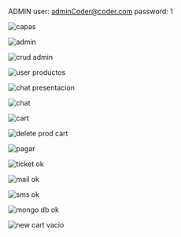 <!--    
        enviar mail usando utils
tengo que implementar:
link del correo debe expirar después de 1 hora de enviado.
Si se trata de restablecer la contraseña con la misma contraseña del usuario, debe impedirlo e indicarle que no se puede colocar la misma contraseña
Si el link expiró, debe redirigir a una vista que le permita generar nuevamente el correo de restablecimiento, el cual contará con una nueva duración de 1 hora.


const jwt = require('jsonwebtoken');
const { secretKey } = require('../config/config'); // Reemplaza con tu propia clave secreta

// Ruta para enviar el correo de restablecimiento de contraseña
app.post('/restore', async (req, res) => {
    const { email } = req.body;

    // Verifica si el correo electrónico existe en tu base de datos
    // ...

    // Genera el token con expiración de 1 hora
    const token = jwt.sign({ email }, secretKey, { expiresIn: '1h' });

    // Incluye el token en el enlace del correo electrónico
    const resetPasswordLink = `https://tudominio.com/reset-password?token=${token}`;

    // Envía el correo electrónico con el enlace de restablecimiento
    try {
        await sendResetPasswordEmail(email, resetPasswordLink);
        res.send("Correo de restablecimiento enviado con éxito");
    } catch (error) {
        console.log(error);
        res.status(500).send("Error al enviar el correo de restablecimiento");
    }
});

// Ruta para restablecer la contraseña
app.get('/reset-password', (req, res) => {
    const { token } = req.query;

    // Verificar y decodificar el token
    jwt.verify(token, secretKey, (err, decoded) => {
        if (err) {
            // Token inválido o expirado
            return res.status(401).send('Token inválido o expirado.');
        }

        // El token es válido, puedes continuar con la página de restablecimiento de contraseña
        const email = decoded.email;
        res.render('reset-password', { email });
    });
});

// Ruta para procesar el restablecimiento de contraseña
app.post('/reset-password', (req, res) => {
    const { email, newPassword } = req.body;

    // Verificar que la nueva contraseña no sea igual a la actual
    // ...

    // Actualizar la contraseña en la base de datos
    // ...

    // Redirigir a la página de inicio de sesión o mostrar un mensaje de éxito
    res.redirect('/login');
});

 -->


ADMIN
user: adminCoder@coder.com 
password: 1

![capas](src/public/prints/1capas.png)

![admin](src/public/prints/2admin.png)

![crud admin](src/public/prints/3crud%20admin.png)

![user productos](src/public/prints/4usuarioAddToCard.png)

![chat presentacion](src/public/prints/5chat%20inicio.png)

![chat](src/public/prints/6chat%20ok!.png)

![cart](src/public/prints/7my%20cart!.png)

![delete prod cart](src/public/prints/8my%20cart%20delete%20products.png)

![pagar](src/public/prints/9pagar.png)

![ticket ok](src/public/prints/10ticket%20ok.png)

![mail ok](src/public/prints/11mail%20de%20compra.png)

![sms ok](src/public/prints/12sms%20ticket%20ok.jpeg)

![mongo db ok](src/public/prints/13mongo%20ticket.png)

![new cart vacio](src/public/prints/14nuevo%20cart%20luego%20de%20ticket%20ok.png)
